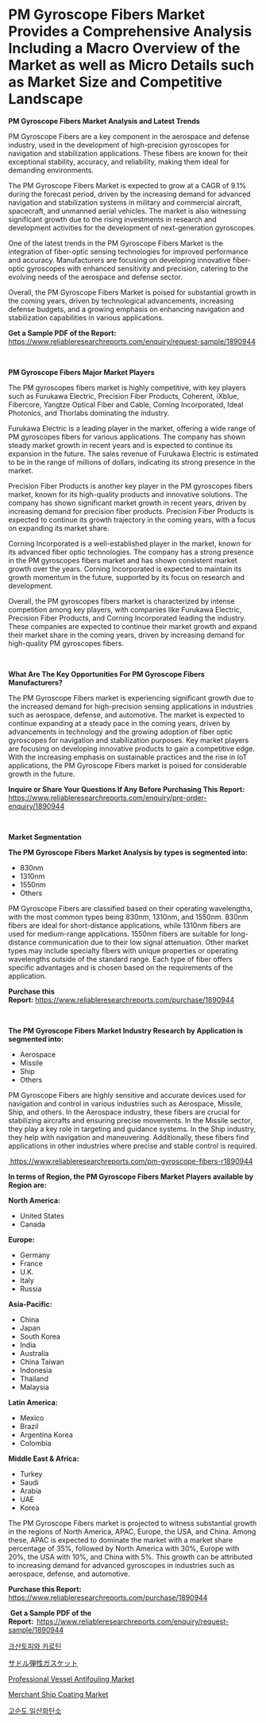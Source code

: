 <p><h1>PM Gyroscope Fibers Market Provides a Comprehensive Analysis Including a Macro Overview of the Market as well as Micro Details such as Market Size and Competitive Landscape</h1></p><p><strong>PM Gyroscope Fibers Market Analysis and Latest Trends</strong></p>
<p><p>PM Gyroscope Fibers are a key component in the aerospace and defense industry, used in the development of high-precision gyroscopes for navigation and stabilization applications. These fibers are known for their exceptional stability, accuracy, and reliability, making them ideal for demanding environments.</p><p>The PM Gyroscope Fibers Market is expected to grow at a CAGR of 9.1% during the forecast period, driven by the increasing demand for advanced navigation and stabilization systems in military and commercial aircraft, spacecraft, and unmanned aerial vehicles. The market is also witnessing significant growth due to the rising investments in research and development activities for the development of next-generation gyroscopes.</p><p>One of the latest trends in the PM Gyroscope Fibers Market is the integration of fiber-optic sensing technologies for improved performance and accuracy. Manufacturers are focusing on developing innovative fiber-optic gyroscopes with enhanced sensitivity and precision, catering to the evolving needs of the aerospace and defense sector.</p><p>Overall, the PM Gyroscope Fibers Market is poised for substantial growth in the coming years, driven by technological advancements, increasing defense budgets, and a growing emphasis on enhancing navigation and stabilization capabilities in various applications.</p></p>
<p><strong>Get a Sample PDF of the Report:&nbsp;</strong> <a href="https://www.reliableresearchreports.com/enquiry/request-sample/1890944">https://www.reliableresearchreports.com/enquiry/request-sample/1890944</a></p>
<p>&nbsp;</p>
<p><strong>PM Gyroscope Fibers Major Market Players</strong></p>
<p><p>The PM gyroscopes fibers market is highly competitive, with key players such as Furukawa Electric, Precision Fiber Products, Coherent, iXblue, Fibercore, Yangtze Optical Fiber and Cable, Corning Incorporated, Ideal Photonics, and Thorlabs dominating the industry. </p><p>Furukawa Electric is a leading player in the market, offering a wide range of PM gyroscopes fibers for various applications. The company has shown steady market growth in recent years and is expected to continue its expansion in the future. The sales revenue of Furukawa Electric is estimated to be in the range of millions of dollars, indicating its strong presence in the market.</p><p>Precision Fiber Products is another key player in the PM gyroscopes fibers market, known for its high-quality products and innovative solutions. The company has shown significant market growth in recent years, driven by increasing demand for precision fiber products. Precision Fiber Products is expected to continue its growth trajectory in the coming years, with a focus on expanding its market share.</p><p>Corning Incorporated is a well-established player in the market, known for its advanced fiber optic technologies. The company has a strong presence in the PM gyroscopes fibers market and has shown consistent market growth over the years. Corning Incorporated is expected to maintain its growth momentum in the future, supported by its focus on research and development.</p><p>Overall, the PM gyroscopes fibers market is characterized by intense competition among key players, with companies like Furukawa Electric, Precision Fiber Products, and Corning Incorporated leading the industry. These companies are expected to continue their market growth and expand their market share in the coming years, driven by increasing demand for high-quality PM gyroscopes fibers.</p></p>
<p>&nbsp;</p>
<p><strong>What Are The Key Opportunities For PM Gyroscope Fibers Manufacturers?</strong></p>
<p><p>The PM Gyroscope Fibers market is experiencing significant growth due to the increased demand for high-precision sensing applications in industries such as aerospace, defense, and automotive. The market is expected to continue expanding at a steady pace in the coming years, driven by advancements in technology and the growing adoption of fiber optic gyroscopes for navigation and stabilization purposes. Key market players are focusing on developing innovative products to gain a competitive edge. With the increasing emphasis on sustainable practices and the rise in IoT applications, the PM Gyroscope Fibers market is poised for considerable growth in the future.</p></p>
<p><strong>Inquire or Share Your Questions If Any Before Purchasing This Report:</strong> <a href="https://www.reliableresearchreports.com/enquiry/pre-order-enquiry/1890944">https://www.reliableresearchreports.com/enquiry/pre-order-enquiry/1890944</a></p>
<p>&nbsp;</p>
<p><strong>Market Segmentation</strong></p>
<p><strong>The PM Gyroscope Fibers Market Analysis by types is segmented into:</strong></p>
<p><ul><li>830nm</li><li>1310nm</li><li>1550nm</li><li>Others</li></ul></p>
<p><p>PM Gyroscope Fibers are classified based on their operating wavelengths, with the most common types being 830nm, 1310nm, and 1550nm. 830nm fibers are ideal for short-distance applications, while 1310nm fibers are used for medium-range applications. 1550nm fibers are suitable for long-distance communication due to their low signal attenuation. Other market types may include specialty fibers with unique properties or operating wavelengths outside of the standard range. Each type of fiber offers specific advantages and is chosen based on the requirements of the application.</p></p>
<p><strong>Purchase this Report:&nbsp;</strong><a href="https://www.reliableresearchreports.com/purchase/1890944">https://www.reliableresearchreports.com/purchase/1890944</a></p>
<p>&nbsp;</p>
<p><strong>The PM Gyroscope Fibers Market Industry Research by Application is segmented into:</strong></p>
<p><ul><li>Aerospace</li><li>Missile</li><li>Ship</li><li>Others</li></ul></p>
<p><p>PM Gyroscope Fibers are highly sensitive and accurate devices used for navigation and control in various industries such as Aerospace, Missile, Ship, and others. In the Aerospace industry, these fibers are crucial for stabilizing aircrafts and ensuring precise movements. In the Missile sector, they play a key role in targeting and guidance systems. In the Ship industry, they help with navigation and maneuvering. Additionally, these fibers find applications in other industries where precise and stable control is required.</p></p>
<p><a href="https://www.reliableresearchreports.com/pm-gyroscope-fibers-r1890944">&nbsp;https://www.reliableresearchreports.com/pm-gyroscope-fibers-r1890944</a></p>
<p><strong>In terms of Region, the PM Gyroscope Fibers Market Players available by Region are:</strong></p>
<p>
    <p> <strong> North America: </strong>
        <ul>
            <li>United States</li>
            <li>Canada</li>
        </ul>
        </p> 
    <p> <strong> Europe: </strong>
        <ul>
            <li>Germany</li>
            <li>France</li>
            <li>U.K.</li>
            <li>Italy</li>
            <li>Russia</li>
        </ul>
        </p> 
    <p> <strong> Asia-Pacific: </strong>
        <ul>
            <li>China</li>
            <li>Japan</li>
            <li>South Korea</li>
            <li>India</li>
            <li>Australia</li>
            <li>China Taiwan</li>
            <li>Indonesia</li>
            <li>Thailand</li>
            <li>Malaysia</li>
        </ul>
        </p> 
    <p> <strong> Latin America: </strong>
        <ul>
            <li>Mexico</li>
            <li>Brazil</li>
            <li>Argentina Korea</li>
            <li>Colombia</li>
        </ul>
        </p> 
    <p> <strong> Middle East & Africa: </strong>
        <ul>
            <li>Turkey</li>
            <li>Saudi</li>
            <li>Arabia</li>
            <li>UAE</li>
            <li>Korea</li>
        </ul>
    </p>
    </p>
<p><p>The PM Gyroscope Fibers market is projected to witness substantial growth in the regions of North America, APAC, Europe, the USA, and China. Among these, APAC is expected to dominate the market with a market share percentage of 35%, followed by North America with 30%, Europe with 20%, the USA with 10%, and China with 5%. This growth can be attributed to increasing demand for advanced gyroscopes in industries such as aerospace, defense, and automotive.</p></p>
<p><strong>Purchase this Report: </strong><a href="https://www.reliableresearchreports.com/purchase/1890944">https://www.reliableresearchreports.com/purchase/1890944</a></p>
<p>&nbsp;<strong>Get a Sample PDF of the Report:&nbsp;&nbsp;</strong><a href="https://www.reliableresearchreports.com/enquiry/request-sample/1890944">https://www.reliableresearchreports.com/enquiry/request-sample/1890944</a></p>
<p><strong></strong></p>
<p><p><a href="https://github.com/Tristiarton768456/Market-Research-Report-List-2/blob/main/1749018145169.md">크산토피와 카로틴</a></p><p><a href="https://github.com/MacyOrn/Market-Research-Report-List-1/blob/main/2506683138894.md">サドル弾性ガスケット</a></p><p><a href="https://github.com/gamblestampleyjenny50m5sl6/Market-Research-Report-List-3/blob/main/professional-vessel-antifouling-market.md">Professional Vessel Antifouling Market</a></p><p><a href="https://github.com/nicholepatriciadoylenwnrjr0/Market-Research-Report-List-3/blob/main/merchant-ship-coating-market.md">Merchant Ship Coating Market</a></p><p><a href="https://github.com/vsoq0zknh59/Market-Research-Report-List-2/blob/main/4374123145168.md">고순도 일산화탄소</a></p></p>